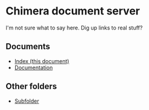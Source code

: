 # Chimera document server

I'm not sure what to say here. Dig up links to real stuff?

## Documents

* [Index (this document)](index.md)
* [Documentation](documentation.md)

## Other folders

* [Subfolder](Subfolder)
